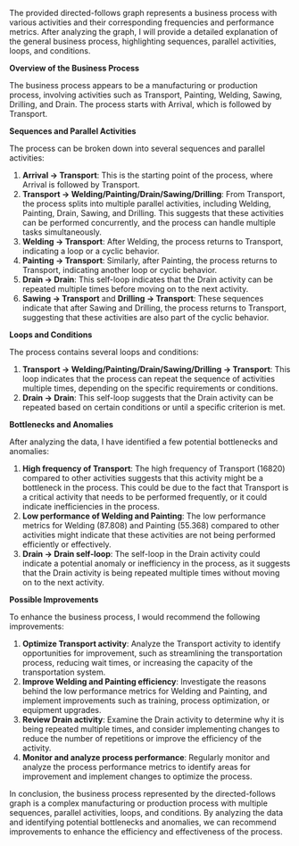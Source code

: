 The provided directed-follows graph represents a business process with various activities and their corresponding frequencies and performance metrics. After analyzing the graph, I will provide a detailed explanation of the general business process, highlighting sequences, parallel activities, loops, and conditions.

**Overview of the Business Process**

The business process appears to be a manufacturing or production process, involving activities such as Transport, Painting, Welding, Sawing, Drilling, and Drain. The process starts with Arrival, which is followed by Transport.

**Sequences and Parallel Activities**

The process can be broken down into several sequences and parallel activities:

1. **Arrival -> Transport**: This is the starting point of the process, where Arrival is followed by Transport.
2. **Transport -> Welding/Painting/Drain/Sawing/Drilling**: From Transport, the process splits into multiple parallel activities, including Welding, Painting, Drain, Sawing, and Drilling. This suggests that these activities can be performed concurrently, and the process can handle multiple tasks simultaneously.
3. **Welding -> Transport**: After Welding, the process returns to Transport, indicating a loop or a cyclic behavior.
4. **Painting -> Transport**: Similarly, after Painting, the process returns to Transport, indicating another loop or cyclic behavior.
5. **Drain -> Drain**: This self-loop indicates that the Drain activity can be repeated multiple times before moving on to the next activity.
6. **Sawing -> Transport** and **Drilling -> Transport**: These sequences indicate that after Sawing and Drilling, the process returns to Transport, suggesting that these activities are also part of the cyclic behavior.

**Loops and Conditions**

The process contains several loops and conditions:

1. **Transport -> Welding/Painting/Drain/Sawing/Drilling -> Transport**: This loop indicates that the process can repeat the sequence of activities multiple times, depending on the specific requirements or conditions.
2. **Drain -> Drain**: This self-loop suggests that the Drain activity can be repeated based on certain conditions or until a specific criterion is met.

**Bottlenecks and Anomalies**

After analyzing the data, I have identified a few potential bottlenecks and anomalies:

1. **High frequency of Transport**: The high frequency of Transport (16820) compared to other activities suggests that this activity might be a bottleneck in the process. This could be due to the fact that Transport is a critical activity that needs to be performed frequently, or it could indicate inefficiencies in the process.
2. **Low performance of Welding and Painting**: The low performance metrics for Welding (87.808) and Painting (55.368) compared to other activities might indicate that these activities are not being performed efficiently or effectively.
3. **Drain -> Drain self-loop**: The self-loop in the Drain activity could indicate a potential anomaly or inefficiency in the process, as it suggests that the Drain activity is being repeated multiple times without moving on to the next activity.

**Possible Improvements**

To enhance the business process, I would recommend the following improvements:

1. **Optimize Transport activity**: Analyze the Transport activity to identify opportunities for improvement, such as streamlining the transportation process, reducing wait times, or increasing the capacity of the transportation system.
2. **Improve Welding and Painting efficiency**: Investigate the reasons behind the low performance metrics for Welding and Painting, and implement improvements such as training, process optimization, or equipment upgrades.
3. **Review Drain activity**: Examine the Drain activity to determine why it is being repeated multiple times, and consider implementing changes to reduce the number of repetitions or improve the efficiency of the activity.
4. **Monitor and analyze process performance**: Regularly monitor and analyze the process performance metrics to identify areas for improvement and implement changes to optimize the process.

In conclusion, the business process represented by the directed-follows graph is a complex manufacturing or production process with multiple sequences, parallel activities, loops, and conditions. By analyzing the data and identifying potential bottlenecks and anomalies, we can recommend improvements to enhance the efficiency and effectiveness of the process.